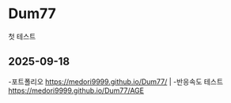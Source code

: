 # Dum77
첫 테스트

## 2025-09-18
-포트폴리오 https://medori9999.github.io/Dum77/ |
-반응속도 테스트 https://medori9999.github.io/Dum77/AGE
